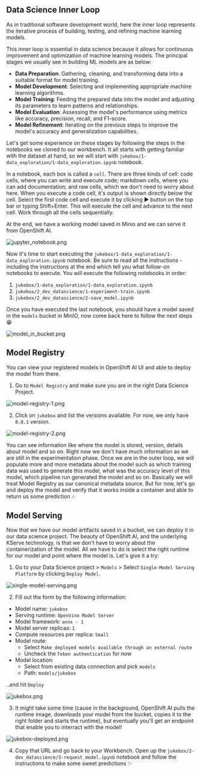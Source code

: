 ## Data Science Inner Loop

As in traditional software development world, here the inner loop represents the iterative process of building, testing, and refining machine learning models.

This inner loop is essential in data science because it allows for continuous improvement and optimization of machine learning models. The principal stages we usually see in building ML models are as below:

- **Data Preparation**: Gathering, cleaning, and transforming data into a suitable format for model training.
- **Model Development**: Selecting and implementing appropriate machine learning algorithms.
- **Model Training**: Feeding the prepared data into the model and adjusting its parameters to learn patterns and relationships.
- **Model Evaluation**: Assessing the model's performance using metrics like accuracy, precision, recall, and F1-score.
- **Model Refinement**: Iterating on the previous steps to improve the model's accuracy and generalization capabilities.

Let's get some experience on these stages by following the steps in the notebooks we cloned to our workbench. It all starts with getting familiar with the dataset at hand, so we will start with `jukebox/1-data_exploration/1-data_exploration.ipynb` notebook.

In a notebook, each box is called a `cell`. There are three kinds of cell: code cells, where you can write and execute code; markdown cells, where you can add documentation; and raw cells, which we don't need to worry about here. When you execute a code cell, it's output is shown directly below the cell. Select the first code cell and execute it by clicking ▶️ button on the top bar or typing Shift+Enter. This will execute the cell and advance to the next cell. Work through all the cells sequentially.

At the end, we have a working model saved in Minio and we can serve it from OpenShift AI. 

![jupyter_notebook.png](./images/jupyter_notebook.png)

Now it's time to start executing the `jukebox/1-data_exploration/1-data_exploration.ipynb` notebook. Be sure to read all the instructions - including the instructions at the end which tell you what follow-on notebooks to execute. You will execute the following notebooks in order:

1. `jukebox/1-data_exploration/1-data_exploration.ipynb`
2. `jukebox/2_dev_datascience/1-experiment-train.ipynb`
3. `jukebox/2_dev_datascience/2-save_model.ipynb`

Once you have executed the last notebook, you should have a model saved in the `models` bucket in MinIO, now come back here to follow the next steps 😁

![model_in_bucket.png](./images/model_in_bucket.png)

## Model Registry
You can view your registered models in OpenShift AI UI and able to deploy the model from there. 

1. Go to `Model Registry` and make sure you are in the right Data Science Project.

![model-registry-1.png](./images/model-registry-1.png)

2. Click on `jukebox` and list the versions available. For now, we only have `0.0.1` version.

![model-registry-2.png](./images/model-registry-2.png)

You can see information like where the model is stored, version, details about model and so on. Right now we don't have much information as we are still in the experimentation phase. Once we are in the outer loop, we will populate more and more metadata about the model such as which training data was used to generate this model, what was the accuracy level of this model, which pipeline run generated the model and so on. Basically we will treat Model Registry as our canonical metadata source. But for now, let's go and deploy the model and verify that it works inside a container and able to return us some prediction 🎶

## Model Serving

Now that we have our model artifacts saved in a bucket, we can deploy it in our data science project. The beauty of OpenShift AI, and the underlying KServe technology, is that we don't have to worry about the containerization of the model. All we have to do is select the right runtime for our model and point where the model is. Let's give it a try:

1. Go to your Data Science project > `Models` > Select `Single-Model Serving Platform` by clicking `Deploy Model`.

![single-model-serving.png](./images/single-model-serving.png)

2. Fill out the form by the following information:

- Model name: `jukebox`
- Serving runtime: `OpenVino Model Server`
- Model framework: `onnx - 1`
- Model server replicas: `1`
- Compute resources per replica: `Small`
- Model route:
    -  Select `Make deployed models available through an external route`
    -  Uncheck the `Token authentication` for now
- Model location: 
    -  Select from existing data connection and pick `models`
    - Path: `models/jukebox`

..and hit `Deploy`

![jukebox.png](./images/jukebox.png)

3. It might take some time (cause in the background, OpenShift AI pulls the runtime image, downloads your model from the bucket, copies it to the right folder and starts the runtime), but eventually you'll get an endpoint that enable you to interract with the model!

![jukebox-deployed.png](./images/jukebox-deployed.png)

4. Copy that URL and go back to your Workbench. Open up the `jukebox/2-dev_datascience/3-request_model.ipynb` notebook and follow the instructions to make some sweet predictions ✨